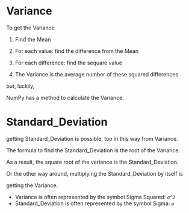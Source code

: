 # Variance


To get the Variance

1. Find the Mean

2. For each value: find the difference from the Mean

3. For each difference: find the sequare value

4. The Variance is the average number of these squared differences


but, luckily,

NumPy has a method to calculate the Variance.


# Standard_Deviation

getting Standard_Deviation is possible, too in this way from Variance.

The formula to find the Standard_Deviation is the root of the Variance.

As a result, the square root of the variance is the Standard_Deviation.


Or the other way around, multiplying the Standard_Deviation by itself is

getting the Variance.


- Variance is often represented by the symbol Sigma Squared: _`σ^2`_
- Standard_Deviation is often represented by the symbol Sigma: _`σ`_

